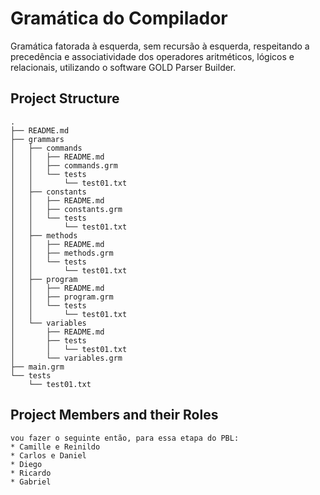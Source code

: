 # Gramática do Compilador

Gramática fatorada à esquerda, sem recursão à esquerda, respeitando a precedência e associatividade dos operadores aritméticos, lógicos e relacionais, utilizando o software GOLD Parser Builder.

## Project Structure
```
.
├── README.md
├── grammars
│   ├── commands
│   │   ├── README.md
│   │   ├── commands.grm
│   │   └── tests
│   │       └── test01.txt
│   ├── constants
│   │   ├── README.md
│   │   ├── constants.grm
│   │   └── tests
│   │       └── test01.txt
│   ├── methods
│   │   ├── README.md
│   │   ├── methods.grm
│   │   └── tests
│   │       └── test01.txt
│   ├── program
│   │   ├── README.md
│   │   ├── program.grm
│   │   └── tests
│   │       └── test01.txt
│   └── variables
│       ├── README.md
│       ├── tests
│       │   └── test01.txt
│       └── variables.grm
├── main.grm
└── tests
    └── test01.txt
```

## Project Members and their Roles
```
vou fazer o seguinte então, para essa etapa do PBL:
* Camille e Reinildo
* Carlos e Daniel
* Diego
* Ricardo
* Gabriel
```
